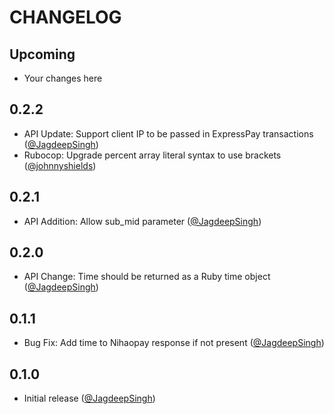 # CHANGELOG

## Upcoming

* Your changes here

## 0.2.2

* API Update: Support client IP to be passed in ExpressPay transactions ([@JagdeepSingh](https://github.com/JagdeepSingh))
* Rubocop: Upgrade percent array literal syntax to use brackets ([@johnnyshields](https://github.com/johnnyshields))

## 0.2.1

* API Addition: Allow sub_mid parameter ([@JagdeepSingh](https://github.com/JagdeepSingh))

## 0.2.0

* API Change: Time should be returned as a Ruby time object ([@JagdeepSingh](https://github.com/JagdeepSingh))

## 0.1.1

* Bug Fix: Add time to Nihaopay response if not present ([@JagdeepSingh](https://github.com/JagdeepSingh))

## 0.1.0

* Initial release ([@JagdeepSingh](https://github.com/JagdeepSingh))
